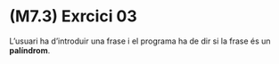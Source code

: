 # (M7.3) Exrcici 03

L’usuari ha d’introduir una frase i el programa ha de dir si la frase és un **palíndrom**.